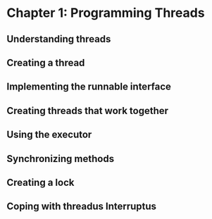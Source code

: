 # Chapter 1: Programming Threads

## Understanding threads
## Creating a thread
## Implementing the runnable interface
## Creating threads that work together
## Using the executor
## Synchronizing methods
## Creating a lock
## Coping with threadus Interruptus